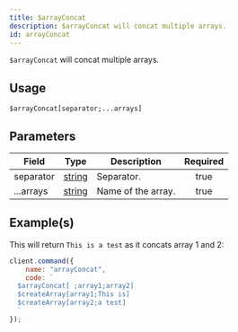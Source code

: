 ```yaml
---
title: $arrayConcat
description: $arrayConcat will concat multiple arrays.
id: arrayConcat
---
```


`$arrayConcat` will concat multiple arrays.

## Usage

```aoi
$arrayConcat[separator;...arrays]
```

## Parameters

| Field     | Type                                                                                              | Description        | Required |
| --------- | ------------------------------------------------------------------------------------------------- | ------------------ | :------: |
| separator | [string](https://developer.mozilla.org/en-US/docs/Web/JavaScript/Reference/Global_Objects/String) | Separator.         |   true   |
| ...arrays | [string](https://developer.mozilla.org/en-US/docs/Web/JavaScript/Reference/Global_Objects/String) | Name of the array. |   true   |

## Example(s)

This will return `This is a test` as it concats array 1 and 2:

```javascript
client.command({
    name: "arrayConcat",
    code: `
  $arrayConcat[ ;array1;array2]
  $createArray[array1;This is]
  $createArray[array2;a test]
  `
});
```
